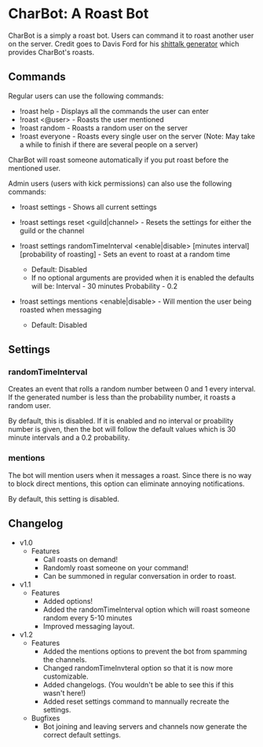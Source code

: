 # CharBot: A Roast Bot
CharBot is a simply a roast bot. Users can command it to roast another user on the server. Credit goes to Davis Ford for his [shittalk generator](https://daviseford.com/shittalk) which provides CharBot's roasts.

## Commands
Regular users can use the following commands:

- !roast help - Displays all the commands the user can enter
- !roast <@user> - Roasts the user mentioned
- !roast random - Roasts a random user on the server
- !roast everyone - Roasts every single user on the server (Note: May take a while to finish if there are several people on a server)

CharBot will roast someone automatically if you put roast before the mentioned user.

Admin users (users with kick permissions) can also use the following commands:

- !roast settings - Shows all current settings

- !roast settings reset <guild|channel> - Resets the settings for either the guild or the channel
- !roast settings randomTimeInterval <enable|disable> [minutes interval] [probability of roasting] - Sets an event to roast at a random time
  - Default: Disabled
  - If no optional arguments are provided when it is enabled the defaults will be: Interval - 30 minutes  Probability - 0.2

- !roast settings mentions <enable|disable> - Will mention the user being roasted when messaging
  - Default: Disabled

## Settings
### randomTimeInterval
Creates an event that rolls a random number between 0 and 1 every interval. If the generated number is less than the probability number, it roasts a random user.

By default, this is disabled. If it is enabled and no interval or proability number is given, then the bot will follow the default values which is 30 minute intervals and a 0.2 probability.

### mentions
The bot will mention users when it messages a roast. Since there is no way to block direct mentions, this option can eliminate annoying notifications.

By default, this setting is disabled.

## Changelog

- v1.0
  - Features
    - Call roasts on demand!
    - Randomly roast someone on your command!
    - Can be summoned in regular conversation in order to roast.
- v1.1
  - Features
    - Added options!
    - Added the randomTimeInterval option which will roast someone random every 5-10 minutes
    - Improved messaging layout.
- v1.2
  - Features
    - Added the mentions options to prevent the bot from spamming the channels.
    - Changed randomTimeInvteral option so that it is now more customizable.
    - Added changelogs. (You wouldn't be able to see this if this wasn't here!)
    - Added reset settings command to mannually recreate the settings.
  - Bugfixes
    - Bot joining and leaving servers and channels now generate the correct default settings.